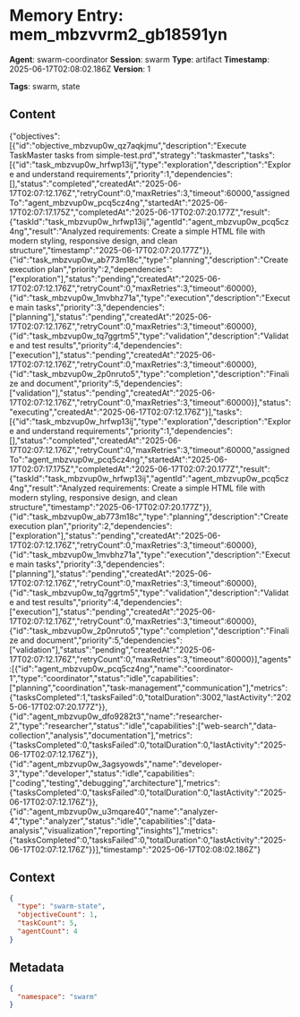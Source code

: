 # Memory Entry: mem_mbzvvrm2_gb18591yn

**Agent**: swarm-coordinator
**Session**: swarm
**Type**: artifact
**Timestamp**: 2025-06-17T02:08:02.186Z
**Version**: 1

**Tags**: swarm, state

## Content

{"objectives":[{"id":"objective_mbzvup0w_qz7aqkjmu","description":"Execute TaskMaster tasks from simple-test.prd","strategy":"taskmaster","tasks":[{"id":"task_mbzvup0w_hrfwp13ij","type":"exploration","description":"Explore and understand requirements","priority":1,"dependencies":[],"status":"completed","createdAt":"2025-06-17T02:07:12.176Z","retryCount":0,"maxRetries":3,"timeout":60000,"assignedTo":"agent_mbzvup0w_pcq5cz4ng","startedAt":"2025-06-17T02:07:17.175Z","completedAt":"2025-06-17T02:07:20.177Z","result":{"taskId":"task_mbzvup0w_hrfwp13ij","agentId":"agent_mbzvup0w_pcq5cz4ng","result":"Analyzed requirements: Create a simple HTML file with modern styling, responsive design, and clean structure","timestamp":"2025-06-17T02:07:20.177Z"}},{"id":"task_mbzvup0w_ab773m18c","type":"planning","description":"Create execution plan","priority":2,"dependencies":["exploration"],"status":"pending","createdAt":"2025-06-17T02:07:12.176Z","retryCount":0,"maxRetries":3,"timeout":60000},{"id":"task_mbzvup0w_1mvbhz71a","type":"execution","description":"Execute main tasks","priority":3,"dependencies":["planning"],"status":"pending","createdAt":"2025-06-17T02:07:12.176Z","retryCount":0,"maxRetries":3,"timeout":60000},{"id":"task_mbzvup0w_tq7ggrtm5","type":"validation","description":"Validate and test results","priority":4,"dependencies":["execution"],"status":"pending","createdAt":"2025-06-17T02:07:12.176Z","retryCount":0,"maxRetries":3,"timeout":60000},{"id":"task_mbzvup0w_2p0nruto5","type":"completion","description":"Finalize and document","priority":5,"dependencies":["validation"],"status":"pending","createdAt":"2025-06-17T02:07:12.176Z","retryCount":0,"maxRetries":3,"timeout":60000}],"status":"executing","createdAt":"2025-06-17T02:07:12.176Z"}],"tasks":[{"id":"task_mbzvup0w_hrfwp13ij","type":"exploration","description":"Explore and understand requirements","priority":1,"dependencies":[],"status":"completed","createdAt":"2025-06-17T02:07:12.176Z","retryCount":0,"maxRetries":3,"timeout":60000,"assignedTo":"agent_mbzvup0w_pcq5cz4ng","startedAt":"2025-06-17T02:07:17.175Z","completedAt":"2025-06-17T02:07:20.177Z","result":{"taskId":"task_mbzvup0w_hrfwp13ij","agentId":"agent_mbzvup0w_pcq5cz4ng","result":"Analyzed requirements: Create a simple HTML file with modern styling, responsive design, and clean structure","timestamp":"2025-06-17T02:07:20.177Z"}},{"id":"task_mbzvup0w_ab773m18c","type":"planning","description":"Create execution plan","priority":2,"dependencies":["exploration"],"status":"pending","createdAt":"2025-06-17T02:07:12.176Z","retryCount":0,"maxRetries":3,"timeout":60000},{"id":"task_mbzvup0w_1mvbhz71a","type":"execution","description":"Execute main tasks","priority":3,"dependencies":["planning"],"status":"pending","createdAt":"2025-06-17T02:07:12.176Z","retryCount":0,"maxRetries":3,"timeout":60000},{"id":"task_mbzvup0w_tq7ggrtm5","type":"validation","description":"Validate and test results","priority":4,"dependencies":["execution"],"status":"pending","createdAt":"2025-06-17T02:07:12.176Z","retryCount":0,"maxRetries":3,"timeout":60000},{"id":"task_mbzvup0w_2p0nruto5","type":"completion","description":"Finalize and document","priority":5,"dependencies":["validation"],"status":"pending","createdAt":"2025-06-17T02:07:12.176Z","retryCount":0,"maxRetries":3,"timeout":60000}],"agents":[{"id":"agent_mbzvup0w_pcq5cz4ng","name":"coordinator-1","type":"coordinator","status":"idle","capabilities":["planning","coordination","task-management","communication"],"metrics":{"tasksCompleted":1,"tasksFailed":0,"totalDuration":3002,"lastActivity":"2025-06-17T02:07:20.177Z"}},{"id":"agent_mbzvup0w_dfo9282t3","name":"researcher-2","type":"researcher","status":"idle","capabilities":["web-search","data-collection","analysis","documentation"],"metrics":{"tasksCompleted":0,"tasksFailed":0,"totalDuration":0,"lastActivity":"2025-06-17T02:07:12.176Z"}},{"id":"agent_mbzvup0w_3agsyowds","name":"developer-3","type":"developer","status":"idle","capabilities":["coding","testing","debugging","architecture"],"metrics":{"tasksCompleted":0,"tasksFailed":0,"totalDuration":0,"lastActivity":"2025-06-17T02:07:12.176Z"}},{"id":"agent_mbzvup0w_u3mqare40","name":"analyzer-4","type":"analyzer","status":"idle","capabilities":["data-analysis","visualization","reporting","insights"],"metrics":{"tasksCompleted":0,"tasksFailed":0,"totalDuration":0,"lastActivity":"2025-06-17T02:07:12.176Z"}}],"timestamp":"2025-06-17T02:08:02.186Z"}

## Context

```json
{
  "type": "swarm-state",
  "objectiveCount": 1,
  "taskCount": 5,
  "agentCount": 4
}
```

## Metadata

```json
{
  "namespace": "swarm"
}
```
